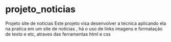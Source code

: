 # projeto_noticias
Projeto site de noticias 
Este projeto visa desenvolver a tecnica aplicando ela na pratica em um site de noticias , há o uso de links imagens e formatação de texto e etc, atraves das ferramentas 
html e css
